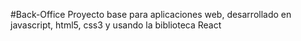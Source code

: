 #Back-Office
Proyecto base para aplicaciones web, desarrollado en javascript, html5, css3 y usando la biblioteca React
